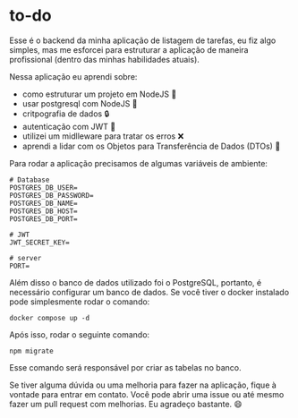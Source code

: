 # to-do


Esse é o backend da minha aplicação de listagem de tarefas, eu fiz algo simples, mas me esforcei para estruturar a aplicação de maneira profissional (dentro das minhas habilidades atuais). 

Nessa aplicação eu aprendi sobre:
* como estruturar um projeto em NodeJS 📂
* usar postgresql com NodeJS 🐘
* critpografia de dados 🔒
* autenticação com JWT 🔑
* utilizei um midlleware para tratar os erros ❌
* aprendi a lidar com os Objetos para Transferência de Dados (DTOs) 🎲

Para rodar a aplicação precisamos de algumas variáveis de ambiente: 
```env 
# Database
POSTGRES_DB_USER= 
POSTGRES_DB_PASSWORD=
POSTGRES_DB_NAME=
POSTGRES_DB_HOST=
POSTGRES_DB_PORT=

# JWT
JWT_SECRET_KEY=

# server 
PORT=
```

Além disso o banco de dados utilizado foi o  PostgreSQL, portanto, é necessário configurar um banco de dados. Se você tiver o docker instalado pode simplesmente rodar o comando: 

```
docker compose up -d
```

Após isso, rodar o seguinte comando: 

```
npm migrate
```

Esse comando será responsável por criar as tabelas no banco.

Se tiver alguma dúvida ou uma melhoria para fazer na aplicação, fique à vontade para entrar em contato. Você pode abrir uma issue ou até mesmo fazer um pull request com melhorias. Eu agradeço bastante. 😄

